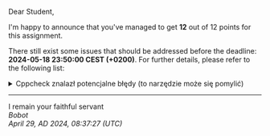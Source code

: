 Dear Student,

I'm happy to announce that you've managed to get **12** out of 12 points for this assignment.

There still exist some issues that should be addressed before the deadline: **2024-05-18 23:50:00 CEST (+0200)**. For further details, please refer to the following list:

<details><summary>Cppcheck znalazł potencjalne błędy (to narzędzie może się pomylić)</summary>/tmp/tmp_ch2rqbg/student/shapecomposite.cpp:7:5:&nbsp;warning:&nbsp;Variable&nbsp;'sh1'&nbsp;is&nbsp;assigned&nbsp;in&nbsp;constructor&nbsp;body.&nbsp;Consider&nbsp;performing&nbsp;initialization&nbsp;in&nbsp;initialization&nbsp;list.&nbsp;[useInitializationList]<br>&nbsp;&nbsp;&nbsp;&nbsp;sh1&nbsp;=&nbsp;std::move(shape1);<br>&nbsp;&nbsp;&nbsp;&nbsp;^<br></details>

-----------
I remain your faithful servant\
_Bobot_\
_April 29, AD 2024, 08:37:27 (UTC)_